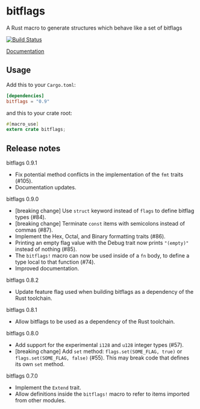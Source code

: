 bitflags
========

A Rust macro to generate structures which behave like a set of bitflags

[![Build Status](https://travis-ci.org/rust-lang-nursery/bitflags.svg?branch=master)](https://travis-ci.org/rust-lang-nursery/bitflags)

[Documentation](https://docs.rs/bitflags)

## Usage

Add this to your `Cargo.toml`:

```toml
[dependencies]
bitflags = "0.9"
```

and this to your crate root:

```rust
#[macro_use]
extern crate bitflags;
```

## Release notes

bitflags 0.9.1

* Fix potential method conflicts in the implementation of the `fmt` traits
  (#105).
* Documentation updates.

bitflags 0.9.0

* [breaking change] Use `struct` keyword instead of `flags` to define bitflag
  types (#84).
* [breaking change] Terminate `const` items with semicolons instead of commas
  (#87).
* Implement the Hex, Octal, and Binary formatting traits (#86).
* Printing an empty flag value with the Debug trait now prints `"(empty)"`
  instead of nothing (#85).
* The `bitflags!` macro can now be used inside of a `fn` body, to define a
  type local to that function (#74).
* Improved documentation.

bitflags 0.8.2

* Update feature flag used when building bitflags as a dependency of the Rust
  toolchain.

bitflags 0.8.1

* Allow bitflags to be used as a dependency of the Rust toolchain.

bitflags 0.8.0

* Add support for the experimental `i128` and `u128` integer types (#57).
* [breaking change] Add `set` method: `flags.set(SOME_FLAG, true)` or
  `flags.set(SOME_FLAG, false)` (#55).  This may break code that defines its
  own `set` method.

bitflags 0.7.0

* Implement the `Extend` trait.
* Allow definitions inside the `bitflags!` macro to refer to items imported
  from other modules.
